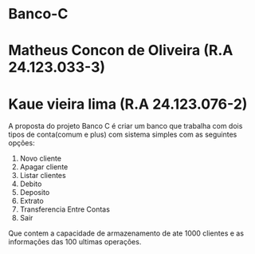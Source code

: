 # Banco-C
# Matheus Concon de Oliveira (R.A 24.123.033-3)
# Kaue vieira lima (R.A 24.123.076-2)
A proposta do projeto Banco C é criar um banco que trabalha com dois tipos de conta(comum e plus) com sistema simples com as seguintes opções:

1. Novo cliente
2. Apagar cliente
3. Listar clientes
4. Debito
5. Deposito
6. Extrato
7. Transferencia Entre Contas
0. Sair

Que contem a capacidade de armazenamento de ate 1000 clientes e as informações das 100 ultimas operações.
